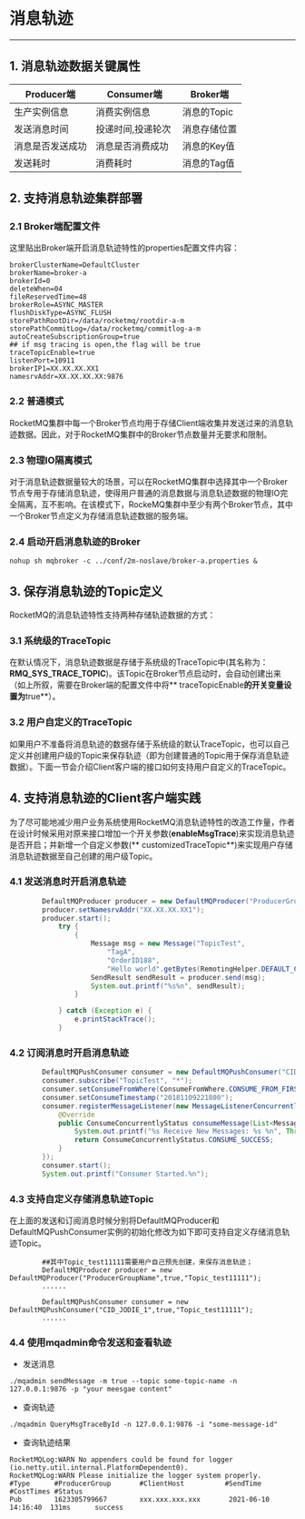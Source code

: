 # 消息轨迹
----

## 1. 消息轨迹数据关键属性

| Producer端| Consumer端 | Broker端 |
| --- | --- | --- |
| 生产实例信息 | 消费实例信息 | 消息的Topic |
| 发送消息时间 | 投递时间,投递轮次  | 消息存储位置 |
| 消息是否发送成功 | 消息是否消费成功 | 消息的Key值 |
| 发送耗时 | 消费耗时 | 消息的Tag值 |

## 2. 支持消息轨迹集群部署

### 2.1 Broker端配置文件

这里贴出Broker端开启消息轨迹特性的properties配置文件内容：

```
brokerClusterName=DefaultCluster
brokerName=broker-a
brokerId=0
deleteWhen=04
fileReservedTime=48
brokerRole=ASYNC_MASTER
flushDiskType=ASYNC_FLUSH
storePathRootDir=/data/rocketmq/rootdir-a-m
storePathCommitLog=/data/rocketmq/commitlog-a-m
autoCreateSubscriptionGroup=true
## if msg tracing is open,the flag will be true
traceTopicEnable=true
listenPort=10911
brokerIP1=XX.XX.XX.XX1
namesrvAddr=XX.XX.XX.XX:9876
```

### 2.2 普通模式

RocketMQ集群中每一个Broker节点均用于存储Client端收集并发送过来的消息轨迹数据。因此，对于RocketMQ集群中的Broker节点数量并无要求和限制。

### 2.3 物理IO隔离模式

对于消息轨迹数据量较大的场景，可以在RocketMQ集群中选择其中一个Broker节点专用于存储消息轨迹，使得用户普通的消息数据与消息轨迹数据的物理IO完全隔离，互不影响。在该模式下，RockeMQ集群中至少有两个Broker节点，其中一个Broker节点定义为存储消息轨迹数据的服务端。

### 2.4 启动开启消息轨迹的Broker

`nohup sh mqbroker -c ../conf/2m-noslave/broker-a.properties &`

## 3. 保存消息轨迹的Topic定义

RocketMQ的消息轨迹特性支持两种存储轨迹数据的方式：

### 3.1 系统级的TraceTopic

在默认情况下，消息轨迹数据是存储于系统级的TraceTopic中(其名称为：**RMQ_SYS_TRACE_TOPIC**)。该Topic在Broker节点启动时，会自动创建出来（如上所叙，需要在Broker端的配置文件中将**
traceTopicEnable**的开关变量设置为**true**）。

### 3.2 用户自定义的TraceTopic

如果用户不准备将消息轨迹的数据存储于系统级的默认TraceTopic，也可以自己定义并创建用户级的Topic来保存轨迹（即为创建普通的Topic用于保存消息轨迹数据）。下面一节会介绍Client客户端的接口如何支持用户自定义的TraceTopic。

## 4. 支持消息轨迹的Client客户端实践

为了尽可能地减少用户业务系统使用RocketMQ消息轨迹特性的改造工作量，作者在设计时候采用对原来接口增加一个开关参数(**enableMsgTrace**)来实现消息轨迹是否开启；并新增一个自定义参数(**
customizedTraceTopic**)来实现用户存储消息轨迹数据至自己创建的用户级Topic。

### 4.1 发送消息时开启消息轨迹

```java
        DefaultMQProducer producer = new DefaultMQProducer("ProducerGroupName",true);
        producer.setNamesrvAddr("XX.XX.XX.XX1");
        producer.start();
            try {
                {
                    Message msg = new Message("TopicTest",
                        "TagA",
                        "OrderID188",
                        "Hello world".getBytes(RemotingHelper.DEFAULT_CHARSET));
                    SendResult sendResult = producer.send(msg);
                    System.out.printf("%s%n", sendResult);
                }

            } catch (Exception e) {
                e.printStackTrace();
            }
```

### 4.2 订阅消息时开启消息轨迹

```java
        DefaultMQPushConsumer consumer = new DefaultMQPushConsumer("CID_JODIE_1",true);
        consumer.subscribe("TopicTest", "*");
        consumer.setConsumeFromWhere(ConsumeFromWhere.CONSUME_FROM_FIRST_OFFSET);
        consumer.setConsumeTimestamp("20181109221800");
        consumer.registerMessageListener(new MessageListenerConcurrently() {
            @Override
            public ConsumeConcurrentlyStatus consumeMessage(List<MessageExt> msgs, ConsumeConcurrentlyContext context) {
                System.out.printf("%s Receive New Messages: %s %n", Thread.currentThread().getName(), msgs);
                return ConsumeConcurrentlyStatus.CONSUME_SUCCESS;
            }
        });
        consumer.start();
        System.out.printf("Consumer Started.%n");
```

### 4.3 支持自定义存储消息轨迹Topic

在上面的发送和订阅消息时候分别将DefaultMQProducer和DefaultMQPushConsumer实例的初始化修改为如下即可支持自定义存储消息轨迹Topic。

```
        ##其中Topic_test11111需要用户自己预先创建，来保存消息轨迹；
        DefaultMQProducer producer = new DefaultMQProducer("ProducerGroupName",true,"Topic_test11111");
        ......

        DefaultMQPushConsumer consumer = new DefaultMQPushConsumer("CID_JODIE_1",true,"Topic_test11111");
        ......
```

### 4.4 使用mqadmin命令发送和查看轨迹

- 发送消息

```shell
./mqadmin sendMessage -m true --topic some-topic-name -n 127.0.0.1:9876 -p "your meesgae content"
```

- 查询轨迹

```shell
./mqadmin QueryMsgTraceById -n 127.0.0.1:9876 -i "some-message-id"
```

- 查询轨迹结果

```
RocketMQLog:WARN No appenders could be found for logger (io.netty.util.internal.PlatformDependent0).
RocketMQLog:WARN Please initialize the logger system properly.
#Type      #ProducerGroup       #ClientHost          #SendTime            #CostTimes #Status
Pub        1623305799667        xxx.xxx.xxx.xxx       2021-06-10 14:16:40  131ms      success
```
